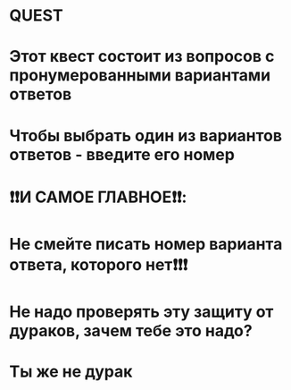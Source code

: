 # QUEST
#
# Этот квест состоит из вопросов с пронумерованными вариантами ответов
# Чтобы выбрать один из вариантов ответов - введите его номер
#
# ❗️❗️И САМОЕ ГЛАВНОЕ❗️❗️:
# Не смейте писать номер варианта ответа, которого нет❗️❗️❗️
# Не надо проверять эту защиту от дураков, зачем тебе это надо?
# Ты же не дурак
